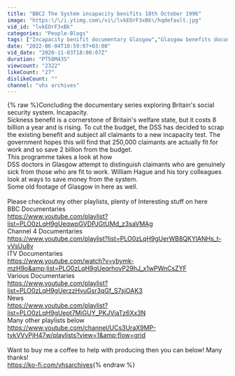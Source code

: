 ```yaml
---
title: "BBC2 The System incapacity benifits 18th October 1996"
image: "https:\/\/i.ytimg.com\/vi\/lvkEOrF3xBk\/hqdefault.jpg"
vid_id: "lvkEOrF3xBk"
categories: "People-Blogs"
tags: ["Incapacity benifit documentary Glasgow","Glasgow benefits documentary 1996","glasgow documentary 1996"]
date: "2022-06-04T10:59:07+03:00"
vid_date: "2020-11-03T18:00:07Z"
duration: "PT58M43S"
viewcount: "2322"
likeCount: "27"
dislikeCount: ""
channel: "vhs archives"
---
```

{% raw %}Concluding the documentary series exploring Britain's social security system. Incapacity.<br />Sickness benefit is a cornerstone of Britain's welfare state, but it costs 8 billion a year and is rising. To cut the budget, the DSS has decided to scrap the existing benefit and subject all claimants to a new incapacity test. The government hopes this will find that 250,000 claimants are actually fit for work and so save 2 billion from the budget.<br />This programme takes a look at how<br />DSS doctors in Glasgow attempt to distinguish claimants who are genuinely sick from those who are fit to work. William Hague and his tory colleagues look at ways to save money from the system.<br />Some old footage of Glasgow in here as well.<br /><br />Please checkout my other playlists, plenty of Interesting stuff on here <br />BBC Documentaries<br /><a rel="nofollow" target="blank" href="https://www.youtube.com/playlist?list=PLO0zLqH9gUeqwpGVDPJGtUMd_z3saVMAg">https://www.youtube.com/playlist?list=PLO0zLqH9gUeqwpGVDPJGtUMd_z3saVMAg</a><br />Channel 4 Documentaries<br /><a rel="nofollow" target="blank" href="https://www.youtube.com/playlist?list=PLO0zLqH9gUerWB8QKYlANHs_t-vVsUu8v">https://www.youtube.com/playlist?list=PLO0zLqH9gUerWB8QKYlANHs_t-vVsUu8v</a><br />ITV Documentaries<br /><a rel="nofollow" target="blank" href="https://www.youtube.com/watch?v=vbymk-mzH9o&amp;list=PLO0zLqH9gUeqrhovP29hJ_x1wPWnCsZYF">https://www.youtube.com/watch?v=vbymk-mzH9o&amp;list=PLO0zLqH9gUeqrhovP29hJ_x1wPWnCsZYF</a><br />Various Documentaries<br /><a rel="nofollow" target="blank" href="https://www.youtube.com/playlist?list=PLO0zLqH9gUerzzHvuGsr3qGf_S7sjOAK3">https://www.youtube.com/playlist?list=PLO0zLqH9gUerzzHvuGsr3qGf_S7sjOAK3</a><br />News<br /><a rel="nofollow" target="blank" href="https://www.youtube.com/playlist?list=PLO0zLqH9gUept7MiGUY_PKJViaTz6Xx3N">https://www.youtube.com/playlist?list=PLO0zLqH9gUept7MiGUY_PKJViaTz6Xx3N</a><br />Many other playlists below <br /><a rel="nofollow" target="blank" href="https://www.youtube.com/channel/UCs3UraX9MP-tykVVyPjH47w/playlists?view=1&amp;flow=grid">https://www.youtube.com/channel/UCs3UraX9MP-tykVVyPjH47w/playlists?view=1&amp;flow=grid</a><br /><br />Want to buy me a coffee to help with producing then you can below! Many thanks!<br /><a rel="nofollow" target="blank" href="https://ko-fi.com/vhsarchives">https://ko-fi.com/vhsarchives</a>{% endraw %}
